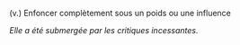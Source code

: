 (v.) Enfoncer complètement sous un poids ou une influence

*Elle a été submergée par les critiques incessantes.*